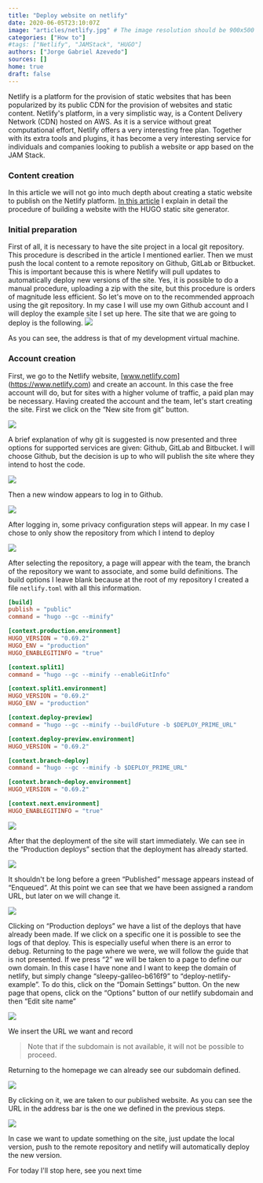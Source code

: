 ```yaml
---
title: "Deploy website on netlify"
date: 2020-06-05T23:10:07Z
image: "articles/netlify.jpg" # The image resolution should be 900x500 or a proportional resolution
categories: ["How to"]
#tags: ["Netlify", "JAMStack", "HUGO"]
authors: ["Jorge Gabriel Azevedo"]
sources: []
home: true
draft: false
---
```

Netlify is a platform for the provision of static websites that has been popularized by its public CDN for the provision of websites and static content.
Netlify's platform, in a very simplistic way, is a Content Delivery Network (CDN) hosted on AWS. As it is a service without great computational effort, Netlify offers a very interesting free plan. Together with its extra tools and plugins, it has become a very interesting service for individuals and companies looking to publish a website or app based on the JAM Stack.

### Content creation
In this article we will not go into much depth about creating a static website to publish on the Netlify platform. [In this article](/articles/create-a-website-with-hugo) I explain in detail the procedure of building a website with the HUGO static site generator.

### Initial preparation
First of all, it is necessary to have the site project in a local git repository. This procedure is described in the article I mentioned earlier. Then we must push the local content to a remote repository on Github, GitLab or Bitbucket. This is important because this is where Netlify will pull updates to automatically deploy new versions of the site.
Yes, it is possible to do a manual procedure, uploading a zip with the site, but this procedure is orders of magnitude less efficient. So let's move on to the recommended approach using the git repository. In my case I will use my own Github account and I will deploy the example site I set up here.
The site that we are going to deploy is the following.
![](/images/articles/deploy-website-netlify/0.png)


As you can see, the address is that of my development virtual machine.

### Account creation
First, we go to the Netlify website, [www.netlify.com] (https://www.netlify.com) and create an account. In this case the free account will do, but for sites with a higher volume of traffic, a paid plan may be necessary. Having created the account and the team, let's start creating the site. First we click on the “New site from git” button.

![](/images/articles/deploy-website-netlify/1.png)

A brief explanation of why git is suggested is now presented and three options for supported services are given: Github, GitLab and Bitbucket. I will choose Github, but the decision is up to who will publish the site where they intend to host the code.

![](/images/articles/deploy-website-netlify/1-1.png)

Then a new window appears to log in to Github.

![](/images/articles/deploy-website-netlify/2.png)

After logging in, some privacy configuration steps will appear. In my case I chose to only show the repository from which I intend to deploy

![](/images/articles/deploy-website-netlify/3.png)

After selecting the repository, a page will appear with the team, the branch of the repository we want to associate, and some build definitions. The build options I leave blank because at the root of my repository I created a file ```netlify.toml``` with all this information.

```toml
[build]
publish = "public"
command = "hugo --gc --minify"

[context.production.environment]
HUGO_VERSION = "0.69.2"
HUGO_ENV = "production"
HUGO_ENABLEGITINFO = "true"

[context.split1]
command = "hugo --gc --minify --enableGitInfo"

[context.split1.environment]
HUGO_VERSION = "0.69.2"
HUGO_ENV = "production"

[context.deploy-preview]
command = "hugo --gc --minify --buildFuture -b $DEPLOY_PRIME_URL"

[context.deploy-preview.environment]
HUGO_VERSION = "0.69.2"

[context.branch-deploy]
command = "hugo --gc --minify -b $DEPLOY_PRIME_URL"

[context.branch-deploy.environment]
HUGO_VERSION = "0.69.2"

[context.next.environment]
HUGO_ENABLEGITINFO = "true"
```

![](/images/articles/deploy-website-netlify/4.png)

After that the deployment of the site will start immediately. We can see in the “Production deploys” section that the deployment has already started.

![](/images/articles/deploy-website-netlify/4-1.png)

It shouldn't be long before a green “Published” message appears instead of “Enqueued”. At this point we can see that we have been assigned a random URL, but later on we will change it.

![](/images/articles/deploy-website-netlify/5.png)

Clicking on “Production deploys” we have a list of the deploys that have already been made. If we click on a specific one it is possible to see the logs of that deploy. This is especially useful when there is an error to debug.
Returning to the page where we were, we will follow the guide that is not presented. If we press “2” we will be taken to a page to define our own domain. In this case I have none and I want to keep the domain of netlify, but simply change “sleepy-galileo-b616f9” to “deploy-netlify-example”. To do this, click on the “Domain Settings” button. On the new page that opens, click on the “Options” button of our netlify subdomain and then “Edit site name”

![](/images/articles/deploy-website-netlify/6.png)

We insert the URL we want and record
> Note that if the subdomain is not available, it will not be possible to proceed.

Returning to the homepage we can already see our subdomain defined.

![](/images/articles/deploy-website-netlify/7.png)

By clicking on it, we are taken to our published website. As you can see the URL in the address bar is the one we defined in the previous steps.

![](/images/articles/deploy-website-netlify/8.png)

In case we want to update something on the site, just update the local version, push to the remote repository and netlify will automatically deploy the new version.

For today I'll stop here, see you next time
